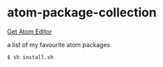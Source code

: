 # atom-package-collection

[Get Atom Editor](http://www.atom.io)

a list of my favourite atom packages

```sh
$ sh install.sh
```
